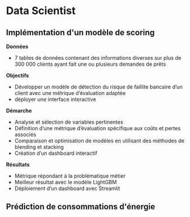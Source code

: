 # Data Scientist

## Implémentation d'un modèle de scoring

**Données**
- 7 tables de données contenant des informations diverses sur plus de 300 000 clients ayant fait une ou plusieurs demandes de prêts  

**Objectifs**
- Développer un modèle de détection du risque de faillite bancaire d’un client avec une métrique d’évaluation adaptée
- déployer une interface interactive

**Démarche** 
- Analyse et sélection de variables pertinentes
- Définition d’une métrique d’évaluation spécifique aux coûts et pertes associés
- Comparaison et optimisation de modèles en utilisant des méthodes de blending et stacking
- Création d’un dashboard interactif

**Résultats** 
- Métrique répondant à la problématique métier
- Meilleur résultat avec le modèle LightGBM
- Déploiement d’un dashboard avec Streamlit

## Prédiction de consommations d'énergie





